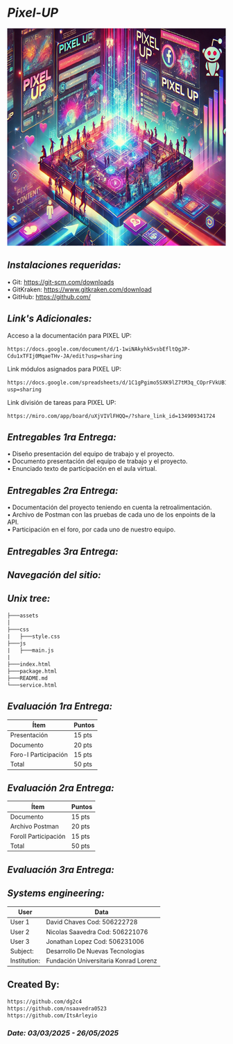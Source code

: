 # *Pixel-UP*
<p align="center">
  <img width="1000" height="500" src="https://github.com/dg2c4/Pixel-Up/blob/main/Assets/Pixel%20Up%20Alternative%20Loge.jpg" alt="Pixel-Up-Corporation">
</p>

## *Instalaciones requeridas:* 
• Git: https://git-scm.com/downloads \
• GitKraken: https://www.gitkraken.com/download \
• GitHub: https://github.com/


## *Link's Adicionales:* 
Acceso a la documentación para PIXEL UP:

    https://docs.google.com/document/d/1-1wiNAkyhk5vsbEfltQgJP-Cdu1xTFIj0MqaeTHv-JA/edit?usp=sharing

Link módulos asignados para PIXEL UP:
    
    https://docs.google.com/spreadsheets/d/1C1gPgimo5SXK9lZ7tM3q_COprFVkUB1iqLFNz6PhCaU/edit?usp=sharing

Link división de tareas para PIXEL UP:
    
    https://miro.com/app/board/uXjVIVlFHQQ=/?share_link_id=134909341724

## *Entregables 1ra Entrega:*
  • Diseño presentación del equipo de trabajo y el proyecto.\
    • Documento presentación del equipo de trabajo y el proyecto.\
      • Enunciado texto de participación en el aula virtual.

## *Entregables 2ra Entrega:*
  • Documentación del proyecto teniendo en cuenta la retroalimentación.\
    • Archivo de Postman con las pruebas de cada uno de los enpoints de la API.\
      • Participación en el foro, por cada uno de nuestro equipo.

## *Entregables 3ra Entrega:*



## *Navegación del sitio:*

## *Unix tree:*
```Pixel-UP
├───assets
│
├───css
|   ├───style.css
├───js
|   ├───main.js
|
├───index.html
├───package.html
├───README.md
└───service.html
```

## *Evaluación 1ra Entrega:*
| Ítem | Puntos |
|------|--------|
| Presentación | 15 pts |
| Documento | 20 pts |
| Foro-I Participación | 15 pts |
| Total | 50 pts |


## *Evaluación 2ra Entrega:*
| Ítem | Puntos |
|------|--------|
| Documento | 15 pts |
| Archivo Postman | 20 pts |
| ForoII Participación | 15 pts |
| Total | 50 pts |


## *Evaluación 3ra Entrega:*


## *Systems engineering:*
| User | Data |
|------|--------|
| User 1 | David Chaves Cod: 506222728 |
| User 2 | Nicolas Saavedra Cod: 506221076 |
| User 3 | Jonathan Lopez Cod: 506231006 |
| Subject: | Desarrollo De Nuevas Tecnologias |
| Institution: | Fundación Universitaria Konrad Lorenz | 

## Created By:
    https://github.com/dg2c4
    https://github.com/nsaavedra0523
    https://github.com/ItsArleyio

### *Date: 03/03/2025 - 26/05/2025*
